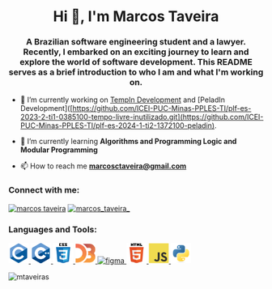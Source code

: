 <h1 align="center">Hi 👋, I'm Marcos Taveira</h1>
<h3 align="center">A Brazilian software engineering student and a lawyer. Recently, I embarked on an exciting journey to learn and explore the world of software development. This README serves as a brief introduction to who I am and what I'm working on.</h3>

- 🔭 I’m currently working on [TempIn Development](https://github.com/ICEI-PUC-Minas-PPLES-TI/plf-es-2023-2-ti1-0385100-tempo-livre-inutilizado.git) and [PeladIn Development]([https://github.com/ICEI-PUC-Minas-PPLES-TI/plf-es-2023-2-ti1-0385100-tempo-livre-inutilizado.git](https://github.com/ICEI-PUC-Minas-PPLES-TI/plf-es-2024-1-ti2-1372100-peladin).

- 🌱 I’m currently learning **Algorithms and Programming Logic and Modular Programming**

- 📫 How to reach me **marcosctaveira@gmail.com**

<h3 align="left">Connect with me:</h3>
<p align="left">
<a href="www.linkedin.com/in/marcostaveira" target="blank"><img align="center" src="https://raw.githubusercontent.com/rahuldkjain/github-profile-readme-generator/master/src/images/icons/Social/linked-in-alt.svg" alt="marcos taveira" height="30" width="40" /></a>
<a href="https://instagram.com/marcos_taveira_" target="blank"><img align="center" src="https://raw.githubusercontent.com/rahuldkjain/github-profile-readme-generator/master/src/images/icons/Social/instagram.svg" alt="marcos_taveira_" height="30" width="40" /></a>
</p>

<h3 align="left">Languages and Tools:</h3>
<p align="left"> <a href="https://www.cprogramming.com/" target="_blank" rel="noreferrer"> <img src="https://raw.githubusercontent.com/devicons/devicon/master/icons/c/c-original.svg" alt="c" width="40" height="40"/> </a> <a href="https://www.w3schools.com/cpp/" target="_blank" rel="noreferrer"> <img src="https://raw.githubusercontent.com/devicons/devicon/master/icons/cplusplus/cplusplus-original.svg" alt="cplusplus" width="40" height="40"/> </a> <a href="https://www.w3schools.com/css/" target="_blank" rel="noreferrer"> <img src="https://raw.githubusercontent.com/devicons/devicon/master/icons/css3/css3-original-wordmark.svg" alt="css3" width="40" height="40"/> </a> <a href="https://d3js.org/" target="_blank" rel="noreferrer"> <img src="https://raw.githubusercontent.com/devicons/devicon/master/icons/d3js/d3js-original.svg" alt="d3js" width="40" height="40"/> </a> <a href="https://www.figma.com/" target="_blank" rel="noreferrer"> <img src="https://www.vectorlogo.zone/logos/figma/figma-icon.svg" alt="figma" width="40" height="40"/> </a> <a href="https://www.w3.org/html/" target="_blank" rel="noreferrer"> <img src="https://raw.githubusercontent.com/devicons/devicon/master/icons/html5/html5-original-wordmark.svg" alt="html5" width="40" height="40"/> </a> <a href="https://developer.mozilla.org/en-US/docs/Web/JavaScript" target="_blank" rel="noreferrer"> <img src="https://raw.githubusercontent.com/devicons/devicon/master/icons/javascript/javascript-original.svg" alt="javascript" width="40" height="40"/> </a> <a href="https://www.python.org" target="_blank" rel="noreferrer"> <img src="https://raw.githubusercontent.com/devicons/devicon/master/icons/python/python-original.svg" alt="python" width="40" height="40"/> </a> </p>

<p><img align="center" src="https://github-readme-stats.vercel.app/api/top-langs?username=mtaveiras&show_icons=true&locale=en&layout=compact" alt="mtaveiras" /></p>
